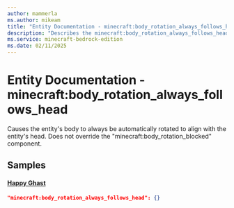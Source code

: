 ```yaml
---
author: mammerla
ms.author: mikeam
title: "Entity Documentation - minecraft:body_rotation_always_follows_head"
description: "Describes the minecraft:body_rotation_always_follows_head entity component"
ms.service: minecraft-bedrock-edition
ms.date: 02/11/2025 
---
```


# Entity Documentation - minecraft:body_rotation_always_follows_head

Causes the entity's body to always be automatically rotated to align with the entity's head.
Does not override the "minecraft:body_rotation_blocked" component.


## Samples

#### [Happy Ghast](https://github.com/Mojang/bedrock-samples/tree/preview/behavior_pack/entities/happy_ghast.json)


```json
"minecraft:body_rotation_always_follows_head": {}
```
